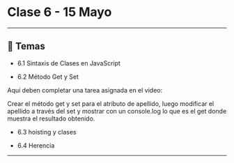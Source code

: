 # Clase 6 - 15 Mayo 

---

## :book: Temas

- 6.1 Sintaxis de Clases en JavaScript

- 6.2 Método Get y Set


Aquí deben completar una tarea asignada en el video:

Crear el método get y set para el atributo de apellido, luego modificar el apellido a través del  set y mostrar con un console.log lo que es el get donde muestra el resultado obtenido.

- 6.3 hoisting y clases

- 6.4 Herencia

---

